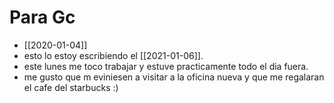 # Para Gc

- [[2020-01-04]]
- esto lo estoy escribiendo el [[2021-01-06]].
- este lunes me toco trabajar y estuve practicamente todo el dia fuera.
- me gusto que m eviniesen a visitar a la oficina nueva y que me regalaran el cafe del starbucks :)

